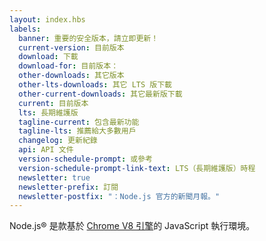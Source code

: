 ```yaml
---
layout: index.hbs
labels:
  banner: 重要的安全版本，請立即更新！
  current-version: 目前版本
  download: 下載
  download-for: 目前版本：
  other-downloads: 其它版本
  other-lts-downloads: 其它 LTS 版下載
  other-current-downloads: 其它最新版下載
  current: 目前版本
  lts: 長期維護版
  tagline-current: 包含最新功能
  tagline-lts: 推薦給大多數用戶
  changelog: 更新紀錄
  api: API 文件
  version-schedule-prompt: 或參考
  version-schedule-prompt-link-text: LTS（長期維護版）時程
  newsletter: true
  newsletter-prefix: 訂閱
  newsletter-postfix: "：Node.js 官方的新聞月報。"
---
```


Node.js® 是款基於 [Chrome V8 引擎](https://developers.google.com/v8/)的 JavaScript 執行環境。
